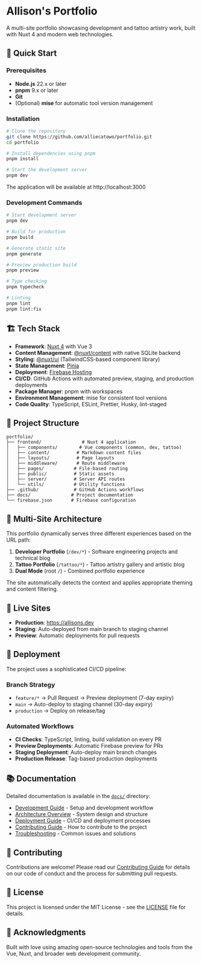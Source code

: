 # Allison's Portfolio

A multi-site portfolio showcasing development and tattoo artistry work, built with Nuxt 4 and modern web technologies.

## 🚀 Quick Start

### Prerequisites

- **Node.js** 22.x or later
- **pnpm** 9.x or later
- **Git**
- (Optional) **mise** for automatic tool version management

### Installation

```bash
# Clone the repository
git clone https://github.com/alliecatowo/portfolio.git
cd portfolio

# Install dependencies using pnpm
pnpm install

# Start the development server
pnpm dev
```

The application will be available at http://localhost:3000

### Development Commands

```bash
# Start development server
pnpm dev

# Build for production
pnpm build

# Generate static site
pnpm generate

# Preview production build
pnpm preview

# Type checking
pnpm typecheck

# Linting
pnpm lint
pnpm lint:fix
```

## 🏗️ Tech Stack

- **Framework**: [Nuxt 4](https://nuxt.com/) with Vue 3
- **Content Management**: [@nuxt/content](https://content.nuxt.com/) with native SQLite backend
- **Styling**: [@nuxt/ui](https://ui.nuxt.com/) (TailwindCSS-based component library)
- **State Management**: [Pinia](https://pinia.vuejs.org/)
- **Deployment**: [Firebase Hosting](https://firebase.google.com/products/hosting)
- **CI/CD**: GitHub Actions with automated preview, staging, and production deployments
- **Package Manager**: pnpm with workspaces
- **Environment Management**: mise for consistent tool versions
- **Code Quality**: TypeScript, ESLint, Prettier, Husky, lint-staged

## 📁 Project Structure

```
portfolio/
├── frontend/               # Nuxt 4 application
│   ├── components/        # Vue components (common, dev, tattoo)
│   ├── content/          # Markdown content files
│   ├── layouts/          # Page layouts
│   ├── middleware/       # Route middleware
│   ├── pages/           # File-based routing
│   ├── public/          # Static assets
│   ├── server/          # Server API routes
│   └── utils/           # Utility functions
├── .github/             # GitHub Actions workflows
├── docs/               # Project documentation
└── firebase.json       # Firebase configuration
```

## 🎨 Multi-Site Architecture

This portfolio dynamically serves three different experiences based on the URL path:

1. **Developer Portfolio** (`/dev/*`) - Software engineering projects and technical blog
2. **Tattoo Portfolio** (`/tattoo/*`) - Tattoo artistry gallery and artistic blog
3. **Dual Mode** (root `/`) - Combined portfolio experience

The site automatically detects the context and applies appropriate theming and content filtering.

## 🔗 Live Sites

- **Production**: https://allisons.dev
- **Staging**: Auto-deployed from main branch to staging channel
- **Preview**: Automatic deployments for pull requests

## 🚢 Deployment

The project uses a sophisticated CI/CD pipeline:

### Branch Strategy

- `feature/*` → Pull Request → Preview deployment (7-day expiry)
- `main` → Auto-deploy to staging channel (30-day expiry)
- `production` → Deploy on release/tag

### Automated Workflows

- **CI Checks**: TypeScript, linting, build validation on every PR
- **Preview Deployments**: Automatic Firebase preview for PRs
- **Staging Deployment**: Auto-deploy main branch changes
- **Production Release**: Tag-based production deployments

## 📚 Documentation

Detailed documentation is available in the [`docs/`](./docs) directory:

- [Development Guide](./docs/development.md) - Setup and development workflow
- [Architecture Overview](./docs/architecture.md) - System design and structure
- [Deployment Guide](./docs/deployment.md) - CI/CD and deployment processes
- [Contributing Guide](./docs/contributing.md) - How to contribute to the project
- [Troubleshooting](./docs/troubleshooting.md) - Common issues and solutions

## 🤝 Contributing

Contributions are welcome! Please read our [Contributing Guide](./docs/contributing.md) for details on our code of conduct and the process for submitting pull requests.

## 📄 License

This project is licensed under the MIT License - see the [LICENSE](./LICENSE) file for details.

## 🙏 Acknowledgments

Built with love using amazing open-source technologies and tools from the Vue, Nuxt, and broader web development community.
